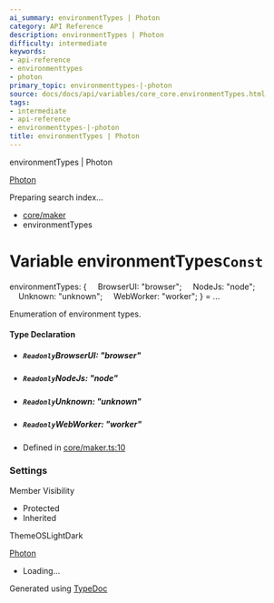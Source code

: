 ```yaml
---
ai_summary: environmentTypes | Photon
category: API Reference
description: environmentTypes | Photon
difficulty: intermediate
keywords:
- api-reference
- environmenttypes
- photon
primary_topic: environmenttypes-|-photon
source: docs/docs/api/variables/core_core.environmentTypes.html
tags:
- intermediate
- api-reference
- environmenttypes-|-photon
title: environmentTypes | Photon
---
```

environmentTypes | Photon

[Photon](../index.md)




Preparing search index...

* [core/maker](../modules/core_maker.md)
* environmentTypes

# Variable environmentTypes`Const`

environmentTypes: {
    BrowserUI: "browser";
    NodeJs: "node";
    Unknown: "unknown";
    WebWorker: "worker";
} = ...

Enumeration of environment types.

#### Type Declaration

* ##### `Readonly`BrowserUI: "browser"
* ##### `Readonly`NodeJs: "node"
* ##### `Readonly`Unknown: "unknown"
* ##### `Readonly`WebWorker: "worker"

* Defined in [core/maker.ts:10](https://github.com/mwhite454/photon/blob/main/packages/photon/src/core/maker.ts#L10)

### Settings

Member Visibility

* Protected
* Inherited

ThemeOSLightDark

[Photon](../index.md)

* Loading...

Generated using [TypeDoc](https://typedoc.org/)
